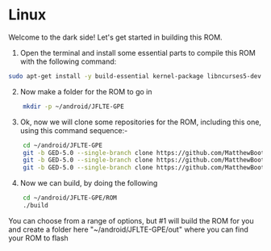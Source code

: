 # Linux

Welcome to the dark side! Let's get started in building this ROM.

1. Open the terminal and install some essential parts to compile this ROM with the following command:

```bash
sudo apt-get install -y build-essential kernel-package libncurses5-dev bzip2 openjdk-7-jdk openjdk-7-jre git-core p7zip-full unzip zip unrar rar
```

2. Now make a folder for the ROM to go in

```bash
	mkdir -p ~/android/JFLTE-GPE
```

3. Ok, now we will clone some repositories for the ROM, including this one, using this command sequence:-

```bash
	cd ~/android/JFLTE-GPE
	git -b GED-5.0 --single-branch clone https://github.com/MatthewBooth/JFLTE-GPE ROM
	git -b GED-5.0 --single-branch clone https://github.com/MatthewBooth/JFLTE-GPE-Kernel Kernel
	git -b GED-5.0 --single-branch clone https://github.com/MatthewBooth/JFLTE-GPE-Ramdisk Ramdisk
```

4. Now we can build, by doing the following

```bash
	cd ~/android/JFLTE-GPE/ROM
	./build
```

You can choose from a range of options, but #1 will build the ROM for you and create a folder here "~/android/JFLTE-GPE/out" where you can find your ROM to flash
